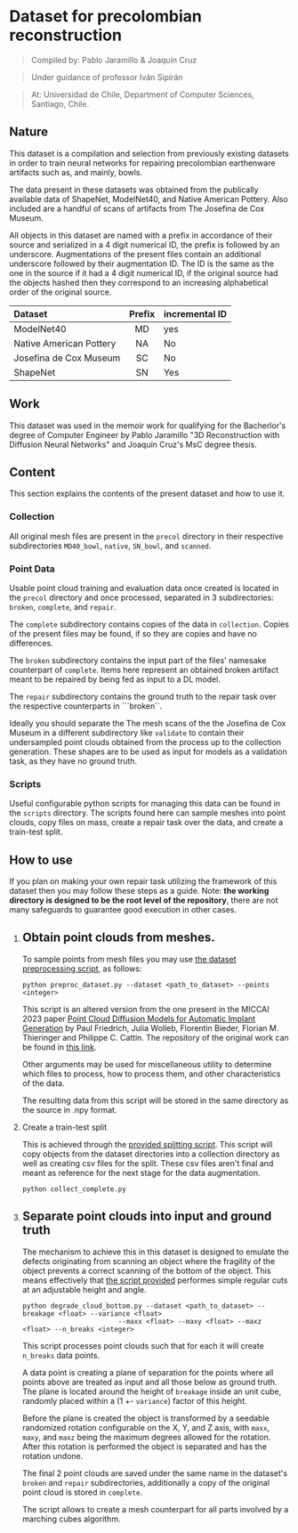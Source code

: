 #  Dataset for precolombian reconstruction

> Compiled by: Pablo Jaramillo & Joaquín Cruz 

> Under guidance of professor Iván Sipirán

> At: Universidad de Chile, Department of Computer Sciences, Santiago, Chile.

## Nature

This dataset is a compilation and selection from previously existing datasets in order to train neural networks for repairing precolombian earthenware artifacts such as, and mainly, bowls.

The data present in these datasets was obtained from the publically available data of ShapeNet, ModelNet40, and Native American Pottery. Also included are a handful of scans of artifacts from The Josefina de Cox Museum.

All objects in this dataset are named with a prefix in accordance of their source and serialized in a 4 digit numerical ID, the prefix is followed by an underscore. Augmentations of the present files contain an additional underscore followed by their augmentation ID. The ID is the same as the one in the source if it had a 4 digit numerical ID, if the original source had the objects hashed then they correspond to an increasing alphabetical order of the original source.

|Dataset|Prefix|incremental ID|
|:------|:----:|-------|
|ModelNet40| MD | yes |
|Native American Pottery| NA | No |
|Josefina de Cox Museum| SC | No |
|ShapeNet | SN  | Yes |

## Work

This dataset was used in the memoir work for qualifying for the Bacherlor's degree of Computer Engineer by Pablo Jaramillo "3D Reconstruction with Diffusion Neural Networks" and Joaquín Cruz's MsC degree thesis.

## Content

This section explains the contents of the present dataset and how to use it.

### Collection

All original mesh files are present in the ``precol`` directory in their respective subdirectories ``MD40_bowl``, ``native``, ``SN_bowl``, and ``scanned``.

### Point Data

Usable point cloud training and evaluation data once created is located in the ``precol`` directory and once processed, separated in 3 subdirectories: ``broken``, ``complete``, and ``repair``. 

The ``complete`` subdirectory contains copies of the data in ``collection``. Copies of the present files may be found, if so they are copies and have no differences.

The ``broken`` subdirectory contains the input part of the files' namesake counterpart of ``complete``. Items here represent an obtained broken artifact meant to be repaired by being fed as input to a DL model.

The ``repair`` subdirectory contains the ground truth to the repair task over the respective counterparts in ```broken``.

Ideally you should separate the The mesh scans of the the Josefina de Cox Museum in a different subdirectory like ``validate`` to contain their undersampled point clouds obtained from the process up to the collection generation. These shapes are to be used as input for models as a validation task, as they have no ground truth.

### Scripts

Useful configurable python scripts for managing this data can be found in the ``scripts`` directory. The scripts found here can sample meshes into point clouds, copy files on mass, create a repair task over the data, and create a train-test split.

## How to use

If you plan on making your own repair task utilizing the framework of this dataset then you may follow these steps as a guide. Note: **the working directory is designed to be the root level of the repository**, there are not many safeguards to guarantee good execution in other cases.

1. Obtain point clouds from meshes.
    - 
    To sample points from mesh files you may use [the dataset preprocessing script](scripts/preproc_dataset.py), as follows:

    ```
    python preproc_dataset.py --dataset <path_to_dataset> --points <integer>
    ```

    This script is an altered version from the one present in  the MICCAI 2023 paper [Point Cloud Diffusion Models for Automatic Implant Generation](https://pfriedri.github.io/pcdiff-implant-io/) by Paul Friedrich, Julia Wolleb, Florentin Bieder, Florian M. Thieringer and Philippe C. Cattin. The repository of the original work can be found in [this link](https://github.com/pfriedri/pcdiff-implant).

    Other arguments may be used for miscellaneous utility to determine which files to process, how to process them, and other characteristics of the data.

    The resulting data from this script will be stored in the same directory as the source in .npy format. 


2. Create a train-test split

    This is achieved through the [provided splitting script](scripts/collect_complete.py). This script will copy objects from the dataset directories into a collection directory as well as creating csv files for the split. These csv files aren't final and meant as reference for the next stage for the data augmentation.  

    ```
    python collect_complete.py 
    ```


3. Separate point clouds into input and ground truth
    - 
    The mechanism to achieve this in this dataset is designed to emulate the defects originating from scanning an object where the fragility of the object prevents a correct scanning of the bottom of the object. This means effectively that [the script provided](scripts/degrade_cloud_bottom.py) performes simple regular cuts at an adjustable height and angle.

    ```
    python degrade_cloud_bottom.py --dataset <path_to_dataset> --breakage <float> --variance <float> 
                            --maxx <float> --maxy <float> --maxz <float> --n_breaks <integer>
    ```

    This script processes point clouds such that for each it will create ``n_breaks`` data points.

    A data point is creating a plane of separation for the points where all points above are treated as input and all those below as ground truth. The plane is located around the height of ``breakage`` inside an unit cube, randomly placed within a (1 +- ``variance``) factor of this height.

    Before the plane is created the object is transformed by a seedable randomized rotation configurable on the X, Y, and Z axis, with ``maxx``, ``maxy``, and ``maxz`` being the maximum degrees allowed for the rotation. After this rotation is performed the object is separated and has the rotation undone.

    The final 2 point clouds are saved under the same name in the dataset's ``broken`` and ``repair`` subdirectories, additionally a copy of the original point cloud is stored in ``complete``.

    The script allows to create a mesh counterpart for all parts involved by a marching cubes algorithm.

